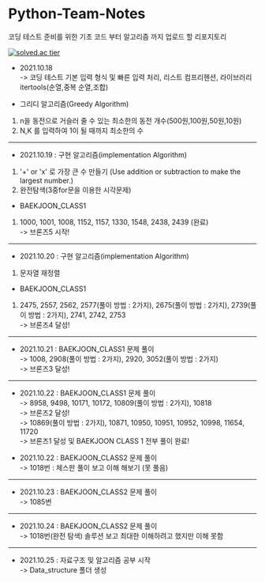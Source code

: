 # Python-Team-Notes
코딩 테스트 준비를 위한 기초 코드 부터 알고리즘 까지 업로드 할 리포지토리   


[![solved.ac tier](http://mazassumnida.wtf/api/generate_badge?boj=injekim97)](https://solved.ac/injekim97)


* 2021.10.18   
-> 코딩 테스트 기본 입력 형식 및 빠른 입력 처리, 리스트 컴프리헨션, 라이브러리 itertools(순열,중복 순열,조합)    

* 그리디 알고리즘(Greedy Algorithm)  
1. n을 동전으로 거슬러 줄 수 있는 최소한의 동전 개수(500원,100원,50원,10원)
2. N,K 를 입력하여 1이 될 때까지 최소한의 수


***
* 2021.10.19 : 구현 알고리즘(implementation Algorithm)   
1. '+' or 'x' 로 가장 큰 수 만들기 (Use addition or subtraction to make the largest number.)   
2. 완전탐색(3중for문을 이용한 시각문제)


* BAEKJOON_CLASS1  
1. 1000, 1001, 1008, 1152, 1157, 1330, 1548, 2438, 2439 (완료)   
-> 브론즈5 시작!
***

* 2021.10.20 : 구현 알고리즘(implementation Algorithm)   
1. 문자열 재정렬

* BAEKJOON_CLASS1  
1. 2475, 2557, 2562, 2577(풀이 방법 : 2가지), 2675(풀이 방법 : 2가지), 2739(풀이 방법 : 2가지), 2741, 2742, 2753    
-> 브론즈4 달성!
***

* 2021.10.21 : BAEKJOON_CLASS1 문제 풀이   
-> 1008, 2908(풀이 방법 : 2가지), 2920, 3052(풀이 방법 : 2가지)   
-> 브론즈3 달성!

***  
* 2021.10.22 : BAEKJOON_CLASS1 문제 풀이   
-> 8958, 9498, 10171, 10172, 10809(풀이 방법 : 2가지), 10818   
-> 브론즈2 달성!   
-> 10869(풀이 방법 : 2가지), 10871, 10950, 10951, 10952, 10998, 11654, 11720   
-> 브론즈1 달성 및 BAEKJOON CLASS 1 전부 풀이 완료!

* 2021.10.22 : BAEKJOON_CLASS2 문제 풀이    
-> 1018번 : 체스판 풀이 보고 이해 해보기 (못 풀음)

***
* 2021.10.23 : BAEKJOON_CLASS2 문제 풀이    
-> 1085번 
  
***
* 2021.10.24 : BAEKJOON_CLASS2 문제 풀이    
-> 1018번(완전 탐색) 솔루션 보고 최대한 이해하려고 했지만 이해 못함  

***
* 2021.10.25 : 자료구조 및 알고리즘 공부 시작  
-> Data_structure 폴더 생성   